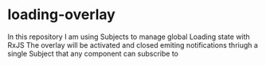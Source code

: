 # loading-overlay
In this repository I am using Subjects to manage global Loading state with RxJS
The overlay will be activated and closed emiting notifications thriugh a single Subject that any component can subscribe to  
